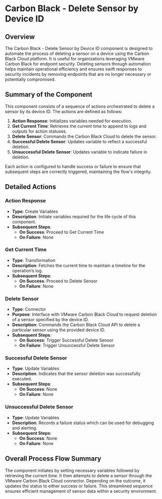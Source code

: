 # Carbon Black - Delete Sensor by Device ID

## Overview
The Carbon Black - Delete Sensor by Device ID component is designed to automate the process of deleting a sensor on a device using the Carbon Black Cloud platform. It is useful for organizations leveraging VMware Carbon Black for endpoint security. Deleting sensors through automation helps maintain operational efficiency and ensures swift responses to security incidents by removing endpoints that are no longer necessary or potentially compromised.

## Summary of the Component
This component consists of a sequence of actions orchestrated to delete a sensor by its device ID. The actions are defined as follows:

1. **Action Response**: Initializes variables needed for execution.
2. **Get Current Time**: Retrieves the current time to append to logs and outputs for action statuses.
3. **Delete Sensor**: Commands the Carbon Black Cloud to delete the sensor.
4. **Successful Delete Sensor**: Updates variable to reflect a successful deletion.
5. **Unsuccessful Delete Sensor**: Updates variable to indicate failure in deletion.

Each action is configured to handle success or failure to ensure that subsequent steps are correctly triggered, maintaining the flow's integrity.

## Detailed Actions

### Action Response
- **Type**: Create Variables
- **Description**: Initiate variables required for the life cycle of this component.
- **Subsequent Steps**:
  - **On Success**: Proceed to Get Current Time
  - **On Failure**: None
  
### Get Current Time
- **Type**: Transformation
- **Description**: Fetches the current time to maintain a timeline for the operation’s log.
- **Subsequent Steps**:
  - **On Success**: Proceed to Delete Sensor
  - **On Failure**: None

### Delete Sensor
- **Type**: Connector
- **Purpose**: Interface with VMware Carbon Black Cloud to request deletion of a sensor specified by the device ID.
- **Description**: Commands the Carbon Black Cloud API to delete a particular sensor using the provided device ID.
- **Subsequent Steps**:
  - **On Success**: Trigger Successful Delete Sensor
  - **On Failure**: Trigger Unsuccessful Delete Sensor
 
### Successful Delete Sensor
- **Type**: Update Variables
- **Description**: Indicates that the sensor deletion was successfully executed.
- **Subsequent Steps**:
  - **On Success**: None
  - **On Failure**: None

### Unsuccessful Delete Sensor
- **Type**: Update Variables
- **Description**: Records a failure status which can be used for debugging and alerting.
- **Subsequent Steps**:
  - **On Success**: None
  - **On Failure**: None

## Overall Process Flow Summary
The component initiates by setting necessary variables followed by retrieving the current time. It then attempts to delete a sensor through the VMware Carbon Black Cloud connector. Depending on the outcome, it updates the status to either success or failure. This streamlined sequence ensures efficient management of sensor data within a security environment.

